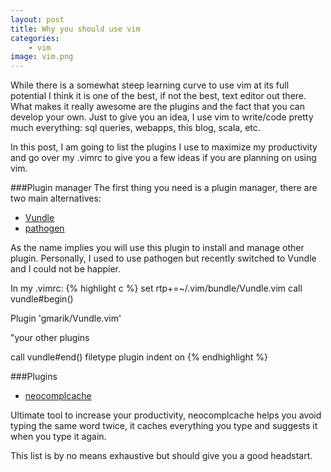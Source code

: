 ```yaml
---
layout: post
title: Why you should use vim
categories:
    - vim
image: vim.png
---
```


While there is a somewhat steep learning curve to use vim at its full potential
I think it is one of the best, if not the best, text editor out there. What 
makes it really awesome are the plugins and the fact that you can develop your 
own. Just to give you an idea, I use vim to write/code pretty much everything: 
sql queries, webapps, this blog, scala, etc.
 

In this post, I am going to list the plugins I use to maximize my productivity 
and go over my .vimrc to give you a few ideas if you are planning on using vim.

###Plugin manager
The first thing you need is a plugin manager, there are two main alternatives:

*  [Vundle](https://github.com/gmarik/Vundle.vim)
*  [pathogen](https://github.com/tpope/vim-pathogen/)

As the name implies you will use this plugin to install and manage other plugin.
Personally, I used to use pathogen but recently switched to Vundle and I
could not be happier.

In my .vimrc:
{% highlight c %}
set rtp+=~/.vim/bundle/Vundle.vim
call vundle#begin()

Plugin 'gmarik/Vundle.vim'

"your other plugins

call vundle#end()
filetype plugin indent on
{% endhighlight %}

###Plugins
*  [neocomplcache](https://github.com/Shougo/neocomplcache.vim)

Ultimate tool to increase your productivity, neocomplcache helps you avoid
typing the same word twice, it caches everything you type and
suggests it when you type it again.

This list is by no means exhaustive but should give you a good headstart.

